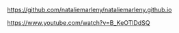 https://github.com/nataliemarleny/nataliemarleny.github.io

https://www.youtube.com/watch?v=B_KeOTlDdSQ